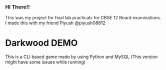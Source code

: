 ### HI There!!
This was my project for final lab practicals for CBSE 12 Board examinations.
I made this with my friend Piyush @piyush08812

# Darkwood DEMO
This is a CLI based game made by using Python and MySQL
(This version might have some issues while running)
